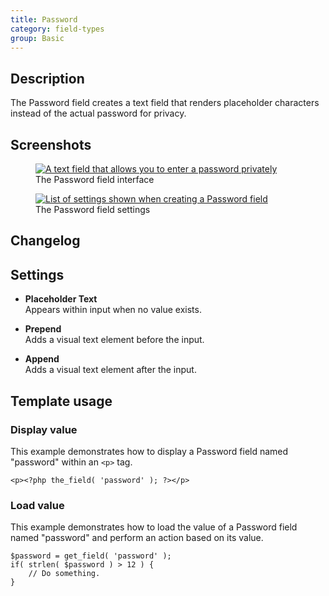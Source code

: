 ```yaml
---
title: Password
category: field-types
group: Basic
---
```


## Description
The Password field creates a text field that renders placeholder characters instead of the actual password for privacy.

## Screenshots
<div class="gallery">
	<figure>
		<a href="https://raw.githubusercontent.com/AdvancedCustomFields/docs/master/assets/acf-password-field-interface.png">
			<img src="https://raw.githubusercontent.com/AdvancedCustomFields/docs/master/assets/acf-password-field-interface.png" alt="A text field that allows you to enter a password privately" />
		</a>
		<figcaption>The Password field interface</figcaption>
	</figure>
	<figure>
		<a href="https://raw.githubusercontent.com/AdvancedCustomFields/docs/master/assets/acf-password-field-settings.png">
			<img src="https://raw.githubusercontent.com/AdvancedCustomFields/docs/master/assets/acf-password-field-settings.png" alt="List of settings shown when creating a Password field" />
		</a>
		<figcaption>The Password field settings</figcaption>
	</figure>
</div>

## Changelog

## Settings  
- **Placeholder Text**  
  Appears within input when no value exists.
  
- **Prepend**  
  Adds a visual text element before the input.
  
- **Append**  
  Adds a visual text element after the input.

## Template usage

### Display value
This example demonstrates how to display a Password field named "password" within an `<p>` tag.
```
<p><?php the_field( 'password' ); ?></p>
```

### Load value
This example demonstrates how to load the value of a Password field named "password" and perform an action based on its value.
```
$password = get_field( 'password' );
if( strlen( $password ) > 12 ) {
	// Do something.
}
```
